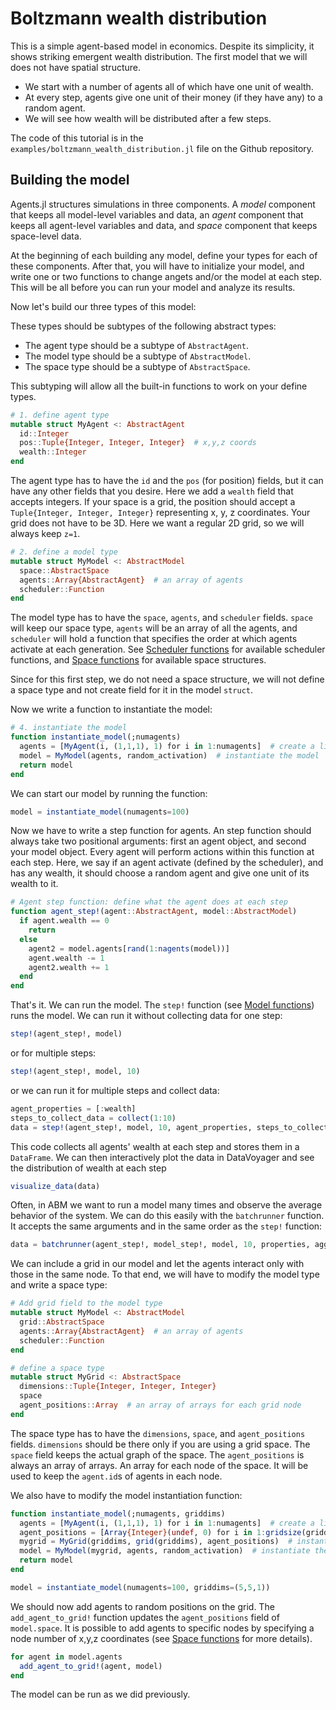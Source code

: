 # Boltzmann wealth distribution

This is a simple agent-based model in economics. Despite its simplicity, it shows striking emergent wealth distribution. The first model that we will does not have spatial structure.

* We start with a number of agents all of which have one unit of wealth.
* At every step, agents give one unit of their money (if they have any) to a random agent.
* We will see how wealth will be distributed after a few steps.

The code of this tutorial is in the `examples/boltzmann_wealth_distribution.jl` file on the Github repository.

## Building the model

Agents.jl structures simulations in three components. A _model_ component that keeps all model-level variables and data, an _agent_ component that keeps all agent-level variables and data, and _space_ component that keeps space-level data.

At the beginning of each building any model, define your types for each of these components. After that, you will have to initialize your model, and write one or two functions to change angets and/or the model at each step. This will be all before you can run your model and analyze its results.

Now let's build our three types of this model:

These types should be subtypes of the following abstract types:

* The agent type should be a subtype of `AbstractAgent`.
* The model type should be a subtype of `AbstractModel`.
* The space type should be a subtype of `AbstractSpace`.

This subtyping will allow all the built-in functions to work on your define types.

```julia
# 1. define agent type
mutable struct MyAgent <: AbstractAgent
  id::Integer
  pos::Tuple{Integer, Integer, Integer}  # x,y,z coords
  wealth::Integer
end
```
The agent type has to have the `id` and the `pos` (for position) fields, but it can have any other fields that you desire. Here we add a `wealth` field that accepts integers. If your space is a grid, the position should accept a `Tuple{Integer, Integer, Integer}` representing x, y, z coordinates. Your grid does not have to be 3D. Here we want a regular 2D grid, so we will always keep `z=1`.

```julia
# 2. define a model type
mutable struct MyModel <: AbstractModel
  space::AbstractSpace
  agents::Array{AbstractAgent}  # an array of agents
  scheduler::Function
end
```

The model type has to have the `space`, `agents`, and `scheduler` fields. `space` will keep our space type, `agents` will be an array of all the agents, and `scheduler` will hold a function that specifies the order at which agents activate at each generation. See [Scheduler functions](@ref) for available scheduler functions, and [Space functions](@ref) for available space structures.

Since for this first step, we do not need a space structure, we will not define a space type and not create field for it in the model `struct`.

Now we write a function to instantiate the model:

```julia
# 4. instantiate the model
function instantiate_model(;numagents)
  agents = [MyAgent(i, (1,1,1), 1) for i in 1:numagents]  # create a list of agents
  model = MyModel(agents, random_activation)  # instantiate the model
  return model
end
```

We can start our model by running the function:

```julia
model = instantiate_model(numagents=100)
```

Now we have to write a step function for agents. An step function should always take two positional arguments: first an agent object, and second your model object. Every agent will perform actions within this function at each step. Here, we say if an agent activate (defined by the scheduler), and has any wealth, it should choose a random agent and give one unit of its wealth to it.

```julia
# Agent step function: define what the agent does at each step
function agent_step!(agent::AbstractAgent, model::AbstractModel)
  if agent.wealth == 0
    return
  else
    agent2 = model.agents[rand(1:nagents(model))]
    agent.wealth -= 1
    agent2.wealth += 1
  end
end
```

That's it. We can run the model. The `step!` function (see [Model functions](@ref)) runs the model. We can run it without collecting data for one step:

```julia
step!(agent_step!, model)
```

or for multiple steps:

```julia
step!(agent_step!, model, 10)
```

or we can run it for multiple steps and collect data:

```julia
agent_properties = [:wealth]
steps_to_collect_data = collect(1:10)
data = step!(agent_step!, model, 10, agent_properties, steps_to_collect_data)
```

This code collects all agents' wealth at each step and stores them in a `DataFrame`. 
We can then interactively plot the data in DataVoyager and see the distribution of wealth at each step

```julia
visualize_data(data)
```

Often, in ABM we want to run a model many times and observe the average behavior of the system. We can do this easily with the `batchrunner` function. It accepts the same arguments and in the same order as the `step!` function:

```julia
data = batchrunner(agent_step!, model_step!, model, 10, properties, aggregators, steps_to_collect_data, 10)
```

We can include a grid in our model and let the agents interact only with those in the same node. To that end, we will have to modify the model type and write a space type:

```julia
# Add grid field to the model type
mutable struct MyModel <: AbstractModel
  grid::AbstractSpace
  agents::Array{AbstractAgent}  # an array of agents
  scheduler::Function
end

# define a space type
mutable struct MyGrid <: AbstractSpace
  dimensions::Tuple{Integer, Integer, Integer}
  space
  agent_positions::Array  # an array of arrays for each grid node
end
```

The space type has to have the `dimensions`, `space`, and `agent_positions` fields. `dimensions` should be there only if you are using a grid space. The `space` field keeps the actual graph of the space. The `agent_positions` is always an array of arrays. An array for each node of the space. It will be used to keep the `agent.id`s of agents in each node.

We also have to modify the model instantiation function:

```julia
function instantiate_model(;numagents, griddims)
  agents = [MyAgent(i, (1,1,1), 1) for i in 1:numagents]  # create a list of agents
  agent_positions = [Array{Integer}(undef, 0) for i in 1:gridsize(griddims)]  # an array of arrays for each node of the space
  mygrid = MyGrid(griddims, grid(griddims), agent_positions)  # instantiate the grid structure
  model = MyModel(mygrid, agents, random_activation)  # instantiate the model
  return model
end

model = instantiate_model(numagents=100, griddims=(5,5,1))
```

We should now add agents to random positions on the grid. The `add_agent_to_grid!`  function updates the `agent_positions` field of `model.space`. It is possible to add agents to specific nodes by specifying a node number of x,y,z coordinates (see [Space functions](@ref) for more details).

```julia
for agent in model.agents
  add_agent_to_grid!(agent, model)
end
```

The model can be run as we did previously.
